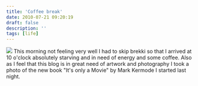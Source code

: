 ```yaml
---
title: 'Coffee break'
date: 2010-07-21 09:20:19
draft: false
description: ''
tags: [life]
---
```


[![](http://www.blog.big-andy.co.uk/wp-content/uploads/2010/07/l_2048_1536_39599117-4311-4D0C-834D-8F72BD52437B.jpeg)](http://www.blog.big-andy.co.uk/wp-content/uploads/2010/07/l_2048_1536_39599117-4311-4D0C-834D-8F72BD52437B.jpeg) This morning not feeling very well I had to skip brekki so that I arrived at 10 o'clock absolutely starving and in need of energy and some coffee. Also as I feel that this blog is in great need of artwork and photography I took a photo of the new book "It's only a Movie" by Mark Kermode I started last night.